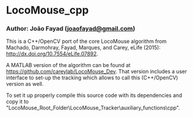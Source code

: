 # LocoMouse_cpp
### Author: João Fayad (joaofayad@gmail.com)
This is a C++/OpenCV port of the core LocoMouse algorithm from Machado, Darmohray, Fayad, Marques, and Carey, eLife (2015): http://dx.doi.org/10.7554/eLife.07892.

A MATLAB version of the algorithm can be found at https://github.com/careylab/LocoMouse_Dev. That version includes a user interface to set-up the tracking which allows to call this (C++/OpenCV) version as well. 

To set it up properly compile this source code with its dependencies and copy it to "LocoMouse_Root_Folder\LocoMouse_Tracker\auxiliary_functions\cpp".


